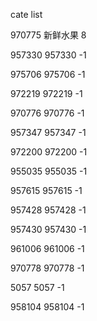 cate list

970775 新鲜水果 8

957330 957330 -1

975706 975706 -1

972219 972219 -1

970776 970776 -1

957347 957347 -1

972200 972200 -1

955035 955035 -1

957615 957615 -1

957428 957428 -1

957430 957430 -1

961006 961006 -1

970778 970778 -1

5057 5057 -1

958104 958104 -1

